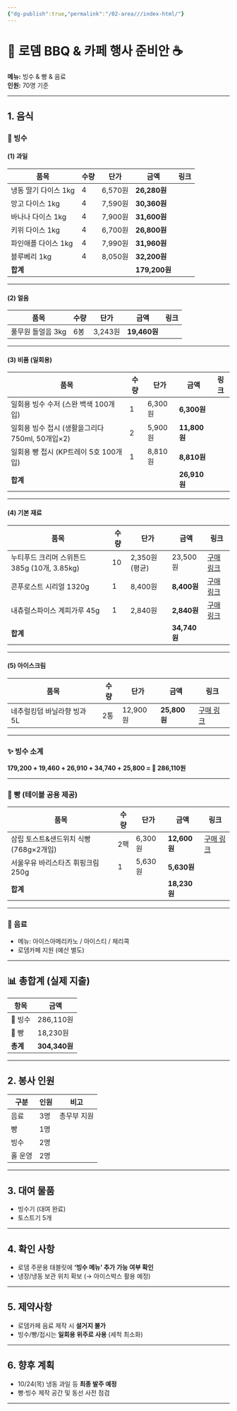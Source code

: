 ```yaml
---
{"dg-publish":true,"permalink":"/02-area///index-html/"}
---
```


# 🍖 로뎀 BBQ & 카페 행사 준비안 ☕️  
**메뉴:** 빙수 & 빵 & 음료  
**인원:** 70명 기준  

---

## 1. 음식  

### 🍧 빙수  

#### (1) 과일  
| 품목 | 수량 | 단가 | 금액 | 링크 |
|------|------|------|------|------|
| 냉동 딸기 다이스 1kg | 4 | 6,570원 | **26,280원** |  |
| 망고 다이스 1kg | 4 | 7,590원 | **30,360원** |  |
| 바나나 다이스 1kg | 4 | 7,900원 | **31,600원** |  |
| 키위 다이스 1kg | 4 | 6,700원 | **26,800원** |  |
| 파인애플 다이스 1kg | 4 | 7,990원 | **31,960원** |  |
| 블루베리 1kg | 4 | 8,050원 | **32,200원** |  |
| **합계** |  |  | **179,200원** |  |

---

#### (2) 얼음  
| 품목 | 수량 | 단가 | 금액 | 링크 |
|------|------|------|------|------|
| 풀무원 돌얼음 3kg | 6봉 | 3,243원 | **19,460원** |  |

---

#### (3) 비품 (일회용)  
| 품목 | 수량 | 단가 | 금액 | 링크 |
|------|------|------|------|------|
| 일회용 빙수 수저 (스완 백색 100개입) | 1 | 6,300원 | **6,300원** |  |
| 일회용 빙수 접시 (생활을그리다 750ml, 50개입×2) | 2 | 5,900원 | **11,800원** |  |
| 일회용 빵 접시 (KP트레이 5호 100개입) | 1 | 8,810원 | **8,810원** |  |
| **합계** |  |  | **26,910원** |  |

---

#### (4) 기본 재료  
| 품목                               | 수량  | 단가         | 금액          | 링크                                                      |
| -------------------------------- | --- | ---------- | ----------- | ------------------------------------------------------- |
| 누티푸드 크리머 스위튼드 385g (10개, 3.85kg) | 10  | 2,350원(평균) | 23,500원 | [구매 링크](https://link.coupang.com/a/cXxJkf)              |
| 콘푸로스트 시리얼 1320g                  | 1   | 8,400원     | **8,400원**  | [구매 링크](https://www.coupang.com/vp/products/6590520242) |
| 내츄럴스파이스 계피가루 45g                 | 1   | 2,840원     | **2,840원**  | [구매 링크](https://www.coupang.com/vp/products/8167968874) |
| **합계**                           |     |            | **34,740원** |                                                         |

---

#### (5) 아이스크림  
| 품목 | 수량 | 단가 | 금액 | 링크 |
|------|------|------|------|------|
| 네추럴킹덤 바닐라향 빙과 5L | 2통 | 12,900원 | **25,800원** | [구매 링크](https://www.coupang.com/vp/products/7787527837) |

---

### ✨ 빙수 소계  
**179,200 + 19,460 + 26,910 + 34,740 + 25,800 = 🧾 286,110원**

---

### 🥖 빵 (테이블 공용 제공)
| 품목 | 수량 | 단가 | 금액 | 링크 |
|------|------|------|------|------|
| 삼립 토스트&샌드위치 식빵 (768g×2개입) | 2팩 | 6,300원 | **12,600원** | [구매 링크](https://www.coupang.com/vp/products/8653047613) |
| 서울우유 바리스타즈 휘핑크림 250g | 1 | 5,630원 | **5,630원** |  |
| **합계** |  |  | **18,230원** |  |

---

### 🥤 음료
- 메뉴: 아이스아메리카노 / 아이스티 / 체리콕  
- 로뎀카페 지원 (예산 별도)  

---

## 📊 총합계 (실제 지출)
| 항목 | 금액 |
|------|------|
| 🍧 빙수 | 286,110원 |
| 🥖 빵 | 18,230원 |
| **총계** | **304,340원** |

---

## 2. 봉사 인원  
| 구분 | 인원 | 비고 |
|------|------|------|
| 음료 | 3명 | 총무부 지원 |
| 빵 | 1명 |  |
| 빙수 | 2명 |  |
| 홀 운영 | 2명 |  |

---

## 3. 대여 물품
- 빙수기 (대여 완료)  
- 토스트기 5개  

---

## 4. 확인 사항
- 로뎀 주문용 태블릿에 **‘빙수 메뉴’ 추가 가능 여부 확인**  
- 냉장/냉동 보관 위치 확보 (→ 아이스박스 활용 예정)

---

## 5. 제약사항
- 로뎀카페 음료 제작 시 **설거지 불가**  
- 빙수/빵/접시는 **일회용 위주로 사용** (세척 최소화)

---

## 6. 향후 계획
- 10/24(목) 냉동 과일 등 **최종 발주 예정**  
- 빵·빙수 제작 공간 및 동선 사전 점검  

---
